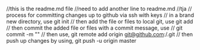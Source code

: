 //this is the readme.md file
//need to add another line to readme.md
//tja
// process for committing changes up to github via ssh with keys
// in a brand new directory, use git init
// then add the file or files to local git, use git add <filename>
// then commit the added file or files with a commit message, use
// git commit -m "<commit message here>"
// then use, git remote add origin git@github.com:<username>/<reponame>.git
// then push up changes by using, git push -u origin master

